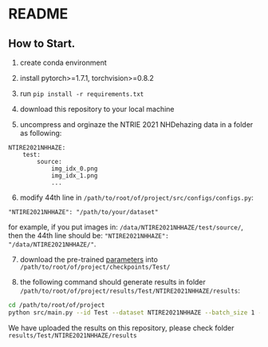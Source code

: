 
# README

## How to Start.

1. create conda environment

2. install pytorch>=1.7.1, torchvision>=0.8.2

3. run `pip install -r requirements.txt`

4. download this repository to your local machine

5. uncompress and orginaze the NTRIE 2021 NHDehazing data in a folder as following:

```
NTIRE2021NHHAZE:
    test:
        source:
            img_idx_0.png
            img_idx_1.png
            ...
```

6. modify 44th line in `/path/to/root/of/project/src/configs/configs.py`:

`"NTIRE2021NHHAZE": "/path/to/your/dataset"`

for example, if you put images in: `/data/NTIRE2021NHHAZE/test/source/`, then the 44th line should be: `"NTIRE2021NHHAZE": "/data/NTIRE2021NHHAZE/"`.

7. download the pre-trained [parameters](https://mailsdueducn-my.sharepoint.com/:u:/g/personal/201700181055_mail_sdu_edu_cn/EbWH_wGOX3BMoT-CryYcIC8BiAJ2l7p9SzpXGZJHoW5P5A?e=KDYvEB) into `/path/to/root/of/project/checkpoints/Test/`

8. the following command should generate results in folder `/path/to/root/of/project/results/Test/NTIRE2021NHHAZE/results`:

```bash
cd /path/to/root/of/project
python src/main.py --id Test --dataset NTIRE2021NHHAZE --batch_size 1 --resume true --gpu [0]
```
We have uploaded the results on this repository, please check folder `results/Test/NTIRE2021NHHAZE/results`

